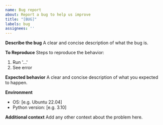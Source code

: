 ```yaml
---
name: Bug report
about: Report a bug to help us improve
title: "[BUG]"
labels: bug
assignees: ''
---
```


**Describe the bug**
A clear and concise description of what the bug is.

**To Reproduce**
Steps to reproduce the behavior:
1. Run '...'
2. See error

**Expected behavior**
A clear and concise description of what you expected to happen.

**Environment**
- OS: [e.g. Ubuntu 22.04]
- Python version: [e.g. 3.10]

**Additional context**
Add any other context about the problem here.